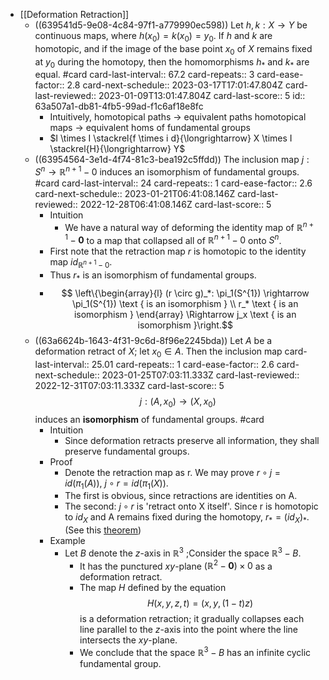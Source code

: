 - [[Deformation Retraction]]
	- ((639541d5-9e08-4c84-97f1-a779990ec598)) Let $h, k : X \rightarrow Y$ be continuous maps, where $h(x_0)=k(x_0)=y_0$. If $h$ and $k$ are homotopic, and if the image of the base point $x_0$ of $X$ remains fixed at $y_0$ during the homotopy, then the homomorphisms $h_*$ and $k_*$ are equal. #card
	  card-last-interval:: 67.2
	  card-repeats:: 3
	  card-ease-factor:: 2.8
	  card-next-schedule:: 2023-03-17T17:01:47.804Z
	  card-last-reviewed:: 2023-01-09T13:01:47.804Z
	  card-last-score:: 5
	  id:: 63a507a1-db81-4fb5-99ad-f1c6af18e8fc
		- Intuitively, 
		  homotopical paths -> equivalent paths
		  homotopical maps -> equivalent homs of fundamental groups
		- $I \times I \stackrel{f \times i d}{\longrightarrow} X \times I \stackrel{H}{\longrightarrow} Y$
	- ((63954564-3e1d-4f74-81c3-bea192c5ffdd)) The inclusion map $j: S^n \rightarrow \mathbb{R}^{n+1}-0$ induces an isomorphism of fundamental groups. #card
	  card-last-interval:: 24
	  card-repeats:: 1
	  card-ease-factor:: 2.6
	  card-next-schedule:: 2023-01-21T06:41:08.146Z
	  card-last-reviewed:: 2022-12-28T06:41:08.146Z
	  card-last-score:: 5
		- Intuition
			- We have a natural way of deforming the identity map of $\mathbb{R}^{n+1}-\mathbf{0}$ to a map that collapsed all of $\mathbb{R}^{n+1}-0$ onto $S^n$.
		- First note that the retraction map $r$ is homotopic to the identity map $id_{\mathbb{R}^{n+1}-0}$.
		- Thus $r_*$ is an isomorphism of fundamental groups.
		- $$
		  \left\{\begin{array}{l}
		  (r \circ g)_*: \pi_1(S^{1}) \rightarrow \pi_1(S^{1}) \text { is an isomorphism } \\
		  r_* \text { is an isomorphism }
		  \end{array} \Rightarrow j_x \text { is an isomorphism }\right.$$
	- ((63a6624b-1643-4f31-9c6d-8f96e2245bda)) Let $A$ be a deformation retract of $X$; let $x_0 \in A$. Then the inclusion map
	  card-last-interval:: 25.01
	  card-repeats:: 1
	  card-ease-factor:: 2.6
	  card-next-schedule:: 2023-01-25T07:03:11.333Z
	  card-last-reviewed:: 2022-12-31T07:03:11.333Z
	  card-last-score:: 5
	  $$
	  j:\left(A, x_0\right) \rightarrow\left(X, x_0\right)
	  $$
	  induces an **isomorphism** of fundamental groups. #card
		- Intuition
			- Since deformation retracts preserve all information, they shall preserve fundamental groups.
		- Proof
			- Denote the retraction map as r. We may prove $r \circ j=id(\pi_1(A))$, $j \circ r =id(\pi_1(X))$.
			- The first is obvious, since retractions are identities on A.
			- The second: $j\circ r$ is 'retract onto X itself'.
			  Since r is homotopic to $id_X$ and A remains fixed during the homotopy, $r_*=(id_X)_*$. (See this [theorem](((63a507a1-db81-4fb5-99ad-f1c6af18e8fc))))
		- Example
			- Let $B$ denote the $z$-axis in $\mathbb{R}^3$ ;Consider the space $\mathbb{R}^3-B$.
				- It has the punctured $x y$-plane $\left(\mathbb{R}^2-\mathbf{0}\right) \times 0$ as a deformation retract.
				- The map $H$ defined by the equation
				  $$
				  H(x, y, z, t)=(x, y,(1-t) z)
				  $$
				  is a deformation retraction; it gradually collapses each line parallel to the $z$-axis into the point where the line intersects the $x y$-plane.
				- We conclude that the space $\mathbb{R}^3-B$ has an infinite cyclic fundamental group.